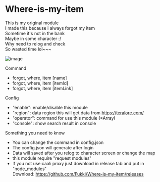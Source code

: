 # Where-is-my-item</br>
This is my original module</br>
I made this because i always forgot my item</br>
Sometime it's not in the bank</br>
Maybe in some character :/</br>
Why need to relog and check</br>
So wasted time lol~~~</br>

![image](https://user-images.githubusercontent.com/26898177/45844064-8c5e7e80-bd4b-11e8-9b3e-9fb4dee17ab3.png)

Command
- forgot, where, item [name]
- forgot, where, item [itemId]
- forgot, where, item [itemLink]

Config
* "enable": enable/disable this module
* "region": data region this will get data from https://teralore.com/</br>
* "operator": command for use this module (*Array)
* "console": show search result in console
  
 Something you need to know
* You can change the command in config.json
* The config.json will generate after login
* Data will saved after you relog to character screen or change the map
* this module require "request modules"
* If you not use caali proxy just download in release tab and put in "node_modules"
</br>Download: https://github.com/Fukki/Where-is-my-item/releases
